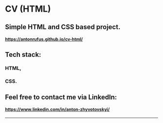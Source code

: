 # CV (HTML)

## Simple HTML and CSS based project. 

#### https://antonrufus.github.io/cv-html/

## Tech stack:

  ### HTML,

  ### CSS.

## Feel free to contact me via LinkedIn: 

#### https://www.linkedin.com/in/anton-zhyvotovskyi/


--------
